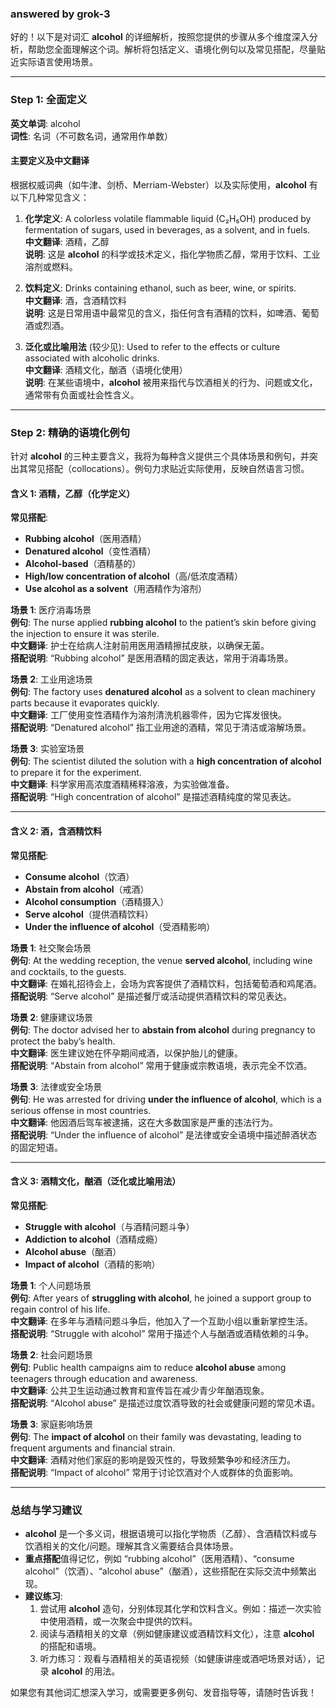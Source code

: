 ### answered by grok-3
好的！以下是对词汇 **alcohol** 的详细解析，按照您提供的步骤从多个维度深入分析，帮助您全面理解这个词。解析将包括定义、语境化例句以及常见搭配，尽量贴近实际语言使用场景。

---

### Step 1: 全面定义

**英文单词**: alcohol  
**词性**: 名词（不可数名词，通常用作单数）

#### 主要定义及中文翻译
根据权威词典（如牛津、剑桥、Merriam-Webster）以及实际使用，**alcohol** 有以下几种常见含义：

1. **化学定义**: A colorless volatile flammable liquid (C₂H₅OH) produced by fermentation of sugars, used in beverages, as a solvent, and in fuels.  
   **中文翻译**: 酒精，乙醇  
   **说明**: 这是 **alcohol** 的科学或技术定义，指化学物质乙醇，常用于饮料、工业溶剂或燃料。

2. **饮料定义**: Drinks containing ethanol, such as beer, wine, or spirits.  
   **中文翻译**: 酒，含酒精饮料  
   **说明**: 这是日常用语中最常见的含义，指任何含有酒精的饮料，如啤酒、葡萄酒或烈酒。

3. **泛化或比喻用法** (较少见): Used to refer to the effects or culture associated with alcoholic drinks.  
   **中文翻译**: 酒精文化，酗酒（语境化使用）  
   **说明**: 在某些语境中，**alcohol** 被用来指代与饮酒相关的行为、问题或文化，通常带有负面或社会性含义。

---

### Step 2: 精确的语境化例句

针对 **alcohol** 的三种主要含义，我将为每种含义提供三个具体场景和例句，并突出其常见搭配（collocations）。例句力求贴近实际使用，反映自然语言习惯。

#### 含义 1: 酒精，乙醇（化学定义）
**常见搭配**:
- **Rubbing alcohol**（医用酒精）
- **Denatured alcohol**（变性酒精）
- **Alcohol-based**（酒精基的）
- **High/low concentration of alcohol**（高/低浓度酒精）
- **Use alcohol as a solvent**（用酒精作为溶剂）

**场景 1**: 医疗消毒场景  
**例句**: The nurse applied **rubbing alcohol** to the patient’s skin before giving the injection to ensure it was sterile.  
**中文翻译**: 护士在给病人注射前用医用酒精擦拭皮肤，以确保无菌。  
**搭配说明**: “Rubbing alcohol” 是医用酒精的固定表达，常用于消毒场景。

**场景 2**: 工业用途场景  
**例句**: The factory uses **denatured alcohol** as a solvent to clean machinery parts because it evaporates quickly.  
**中文翻译**: 工厂使用变性酒精作为溶剂清洗机器零件，因为它挥发很快。  
**搭配说明**: “Denatured alcohol” 指工业用途的酒精，常见于清洁或溶解场景。

**场景 3**: 实验室场景  
**例句**: The scientist diluted the solution with a **high concentration of alcohol** to prepare it for the experiment.  
**中文翻译**: 科学家用高浓度酒精稀释溶液，为实验做准备。  
**搭配说明**: “High concentration of alcohol” 是描述酒精纯度的常见表达。

---

#### 含义 2: 酒，含酒精饮料
**常见搭配**:
- **Consume alcohol**（饮酒）
- **Abstain from alcohol**（戒酒）
- **Alcohol consumption**（酒精摄入）
- **Serve alcohol**（提供酒精饮料）
- **Under the influence of alcohol**（受酒精影响）

**场景 1**: 社交聚会场景  
**例句**: At the wedding reception, the venue **served alcohol**, including wine and cocktails, to the guests.  
**中文翻译**: 在婚礼招待会上，会场为宾客提供了酒精饮料，包括葡萄酒和鸡尾酒。  
**搭配说明**: “Serve alcohol” 是描述餐厅或活动提供酒精饮料的常见表达。

**场景 2**: 健康建议场景  
**例句**: The doctor advised her to **abstain from alcohol** during pregnancy to protect the baby’s health.  
**中文翻译**: 医生建议她在怀孕期间戒酒，以保护胎儿的健康。  
**搭配说明**: “Abstain from alcohol” 常用于健康或宗教语境，表示完全不饮酒。

**场景 3**: 法律或安全场景  
**例句**: He was arrested for driving **under the influence of alcohol**, which is a serious offense in most countries.  
**中文翻译**: 他因酒后驾车被逮捕，这在大多数国家是严重的违法行为。  
**搭配说明**: “Under the influence of alcohol” 是法律或安全语境中描述醉酒状态的固定短语。

---

#### 含义 3: 酒精文化，酗酒（泛化或比喻用法）
**常见搭配**:
- **Struggle with alcohol**（与酒精问题斗争）
- **Addiction to alcohol**（酒精成瘾）
- **Alcohol abuse**（酗酒）
- **Impact of alcohol**（酒精的影响）

**场景 1**: 个人问题场景  
**例句**: After years of **struggling with alcohol**, he joined a support group to regain control of his life.  
**中文翻译**: 在多年与酒精问题斗争后，他加入了一个互助小组以重新掌控生活。  
**搭配说明**: “Struggle with alcohol” 常用于描述个人与酗酒或酒精依赖的斗争。

**场景 2**: 社会问题场景  
**例句**: Public health campaigns aim to reduce **alcohol abuse** among teenagers through education and awareness.  
**中文翻译**: 公共卫生运动通过教育和宣传旨在减少青少年酗酒现象。  
**搭配说明**: “Alcohol abuse” 是描述过度饮酒导致的社会或健康问题的常见术语。

**场景 3**: 家庭影响场景  
**例句**: The **impact of alcohol** on their family was devastating, leading to frequent arguments and financial strain.  
**中文翻译**: 酒精对他们家庭的影响是毁灭性的，导致频繁争吵和经济压力。  
**搭配说明**: “Impact of alcohol” 常用于讨论饮酒对个人或群体的负面影响。

---

### 总结与学习建议
- **alcohol** 是一个多义词，根据语境可以指化学物质（乙醇）、含酒精饮料或与饮酒相关的文化/问题。理解其含义需要结合具体场景。
- **重点搭配**值得记忆，例如 “rubbing alcohol”（医用酒精）、“consume alcohol”（饮酒）、“alcohol abuse”（酗酒），这些搭配在实际交流中频繁出现。
- **建议练习**:
  1. 尝试用 **alcohol** 造句，分别体现其化学和饮料含义。例如：描述一次实验中使用酒精，或一次聚会中提供的饮料。
  2. 阅读与酒精相关的文章（例如健康建议或酒精饮料文化），注意 **alcohol** 的搭配和语境。
  3. 听力练习：观看与酒精相关的英语视频（如健康讲座或酒吧场景对话），记录 **alcohol** 的用法。

如果您有其他词汇想深入学习，或需要更多例句、发音指导等，请随时告诉我！